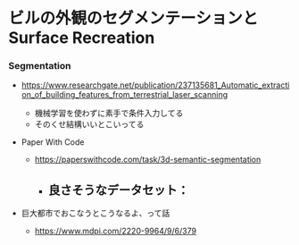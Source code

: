# ビルの外観のセグメンテーションとSurface Recreation



### Segmentation

- https://www.researchgate.net/publication/237135681_Automatic_extraction_of_building_features_from_terrestrial_laser_scanning
  - 機械学習を使わずに素手で条件入力してる
  - そのくせ結構いいとこいってる
- Paper With Code
  - https://paperswithcode.com/task/3d-semantic-segmentation
    - 良さそうなデータセット：
      - 

- 巨大都市でおこなうとこうなるよ、って話
  - https://www.mdpi.com/2220-9964/9/6/379